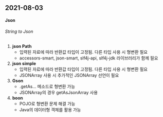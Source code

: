 ## 2021-08-03

#### Json

###### String to Json 

1. **json Path**
   - 입력된 자료에 따라 반환값 타입이 고정됨. 다른 타입 사용 시 형변환 필요
   - accessors-smart, json-smart, slf4j-api, slf4j-jdk 라이브러리가 함께 필요
2. **json simple**
   - 입력된 자료에 따라 반환값 타입이 고정됨. 다른 타입 사용 시 형변환 필요
   - JSONArray 사용 시 추가적인 JSONArray 선언이 필요
3. **Gson**
   - .getAs... 메소드로 형변환 가능 
   - JSONArray의 경우 getAsJsonArray 사용
4. **boon**
   - POJO로 형변환 문제 해결 가능
   - Java의 데이터형 객체를 활용 가능

